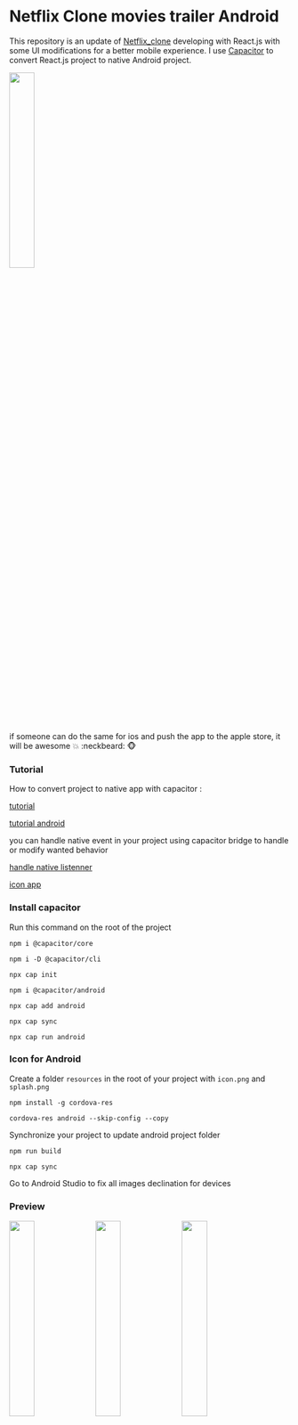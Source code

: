 # Netflix Clone movies trailer Android

This repository is an update of [Netflix_clone](https://github.com/ismailazdad/Netflix_clone) developing with React.js with some UI modifications for a better mobile experience.
I use  [Capacitor](https://github.com/ionic-team/capacitor) to convert React.js project to native Android project.
     
[<img src="https://play.google.com/intl/en_us/badges/static/images/badges/en_badge_web_generic.png" width=30% height=30%>](https://play.google.com/store/apps/details?id=com.moviestrailer.app)     

if someone can do the same for ios and push the app to the apple store, it will be awesome :boom: :neckbeard: :monkey_face:

### Tutorial 
How to convert project to native app with capacitor : 

[tutorial](https://capacitorjs.com/docs/getting-started)

[tutorial android](https://capacitorjs.com/docs/android)

you can handle native event in your project using capacitor bridge to handle or modify wanted behavior

[handle native listenner](https://capacitorjs.com/docs/apis/app)

[icon app](https://capacitorjs.com/docs/guides/splash-screens-and-icons)

### Install capacitor

Run this command on the root of the project 

```npm i @capacitor/core```

```npm i -D @capacitor/cli```

```npx cap init```

```npm i @capacitor/android```

```npx cap add android```

```npx cap sync```

```npx cap run android```

### Icon for Android

Create a folder ```resources``` in the root of your project with ```icon.png``` and ```splash.png```

```npm install -g cordova-res```

```cordova-res android --skip-config --copy```

Synchronize your project to update android project folder

```npm run build```

```npx cap sync```

Go to Android Studio to fix all images declination for devices



 
### Preview

<img src="./src/assets/demo.png" width=30% height=30%>
<img src="./src/assets/demo2.png" width=30% height=30%>
<img src="./src/assets/demo3.png" width=30% height=30%>

